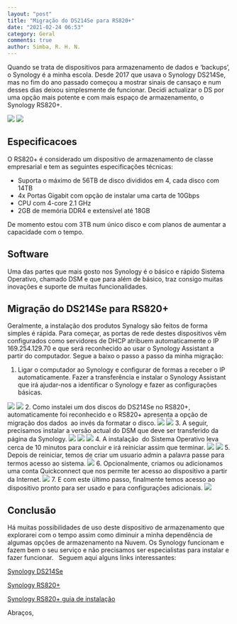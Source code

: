 ```yaml
---
layout: "post"
title: "Migração do DS214Se para RS820+"
date: "2021-02-24 06:53"
category: Geral
comments: true
author: Simba, R. H. N.
---
```

Quando se trata de dispositivos para armazenamento de dados e ‘backups’, o Synology é a minha escola. Desde 2017 que usava o Synology DS214Se, mas no fim do ano passado começou a mostrar sinais de cansaço e num desses dias deixou simplesmente de funcionar. Decidi actualizar o DS por uma opção mais potente e com mais espaço de armazenamento, o Synology RS820+.

<img src="/assets/Syno0.jpeg" class="align-center">
<img src="/assets/Syno00.jpeg" class="align-center">

## Especificacoes
O RS820+ é considerado um dispositivo de armazenamento de classe empresarial e tem as seguintes especificações técnicas:
- Suporta o máximo de 56TB de disco divididos em 4, cada disco com 14TB
- 4x Portas Gigabit com opção de instalar uma carta de 10Gbps 
- CPU com 4-core 2.1 GHz
- 2GB de memória DDR4 e extensível até 18GB

De momento estou com 3TB num único disco e com planos de aumentar a capacidade com o tempo.

## Software
Uma das partes que mais gosto nos Synology é o básico e rápido Sistema Operativo, chamado DSM e que para além de básico, traz consigo muitas inovações e suporte de muitas funcionalidades.

## Migração do DS214Se para RS820+
Geralmente, a instalação dos produtos Synalogy são feitos de forma simples é rápida. Para começar, as portas de rede destes dispositivos vêm configurados como servidores de DHCP atribuem automaticamente o IP 169.254.129.70 e que será reconhecido ao usar o Synology Assistant a partir do computador. Segue a baixo o passo a passo da minha migração:

1. Ligar o computador ao Synology e configurar de formas a receber o IP automaticamente. Fazer a transferência e instalar o Synology Assistant que irá ajudar-nos a identificar o Synology e fazer as configurações básicas.
<img src="/assets/Syno1.jpg" class="align-center">
<img src="/assets/Syno2.jpg" class="align-center">
2. Como instalei um dos discos do DS214Se no RS820+, automaticamente foi reconhecido e o RS820+ apresenta a opção de migração dos dados  ao invés da formatar o disco.
<img src="/assets/Syno3.jpg" class="align-center">
<img src="/assets/Syno4.jpg" class="align-center">
3. A seguir, precisamos instalar a versão actual do DSM que deve ser transferido da página da Synology.
<img src="/assets/Syno5.jpg" class="align-center">
<img src="/assets/Syno6.jpg" class="align-center">
<img src="/assets/Syno7.jpg" class="align-center">
4. A instalação  do Sistema Operativo leva cerca de 10 minutos para concluir e irá reiniciar assim que terminar.
<img src="/assets/Syno8.jpg" class="align-center">
<img src="/assets/Syno9.jpg" class="align-center">
5. Depois de reiniciar, temos de criar um usuario admin a palavra passe para termos acesso ao sistema.
<img src="/assets/Syno10.jpg" class="align-center">
6. Opcionalmente, criamos ou adicionamos uma conta Quickconnect que nos permite ter acesso ao dispositivo a partir da Internet.
<img src="/assets/Syno11.jpg" class="align-center">
7. E com este último passo, finalmente temos acesso ao dispositivo pronto para ser usado e para configurações adicionais.
<img src="/assets/Syno12.jpg" class="align-center">

## Conclusão
Há muitas possibilidades de uso deste dispositivo de armazenamento que explorarei com o tempo assim como diminuir a minha dependência de algumas opções de armazenamento na Nuvem. Os Synology funcionam e fazem bem o seu serviço e não precisamos ser especialistas para instalar e fazer funcionar.
 
Seguem aqui alguns links interessantes:

[Synology DS214Se](https://www.amazon.com/gp/product/B0855LMP81/ref=as_li_tl?ie=UTF8&camp=1789&creative=9325&creativeASIN=B0855LMP81&linkCode=as2&tag=rsimba-20&linkId=20e3b99fb6b464ab19b1b5151f588623)

[Synology RS820+](https://www.amazon.com/gp/product/B07YBX86C2/ref=as_li_tl?ie=UTF8&camp=1789&creative=9325&creativeASIN=B07YBX86C2&linkCode=as2&tag=rsimba-20&linkId=3e4d6e4408580a2bbef70cea4d0069e6)

[Synology RS820+ guia de instalação](https://global.download.synology.com/download/Document/Hardware/HIG/RackStation/20-year/RS820+/enu/Syno_HIG_RS820_Plus_RS820RP_Plus_enu.pdf)


Abraços,
